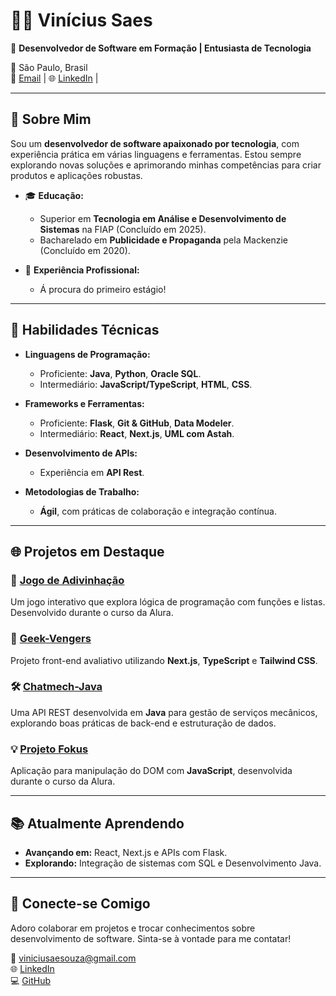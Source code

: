 # 👨‍💻 **Vinícius Saes**  

🎯 **Desenvolvedor de Software em Formação | Entusiasta de Tecnologia**

📍 São Paulo, Brasil  
📧 [Email](mailto:viniciusaesouza@gmail.com) | 🌐 [LinkedIn](https://www.linkedin.com/in/vinicius-saes) |

---

## 🌟 **Sobre Mim**

Sou um **desenvolvedor de software apaixonado por tecnologia**, com experiência prática em várias linguagens e ferramentas. Estou sempre explorando novas soluções e aprimorando minhas competências para criar produtos e aplicações robustas. 

- 🎓 **Educação:**  
  - Superior em **Tecnologia em Análise e Desenvolvimento de Sistemas** na FIAP (Concluído em 2025).  
  - Bacharelado em **Publicidade e Propaganda** pela Mackenzie (Concluído em 2020).  

- 💼 **Experiência Profissional:**  
  - Á procura do primeiro estágio!

---

## 🚀 **Habilidades Técnicas**

- **Linguagens de Programação:**  
  - Proficiente: **Java**, **Python**, **Oracle SQL**.  
  - Intermediário: **JavaScript/TypeScript**, **HTML**, **CSS**.  

- **Frameworks e Ferramentas:**  
  - Proficiente: **Flask**, **Git & GitHub**, **Data Modeler**.  
  - Intermediário: **React**, **Next.js**, **UML com Astah**.  

- **Desenvolvimento de APIs:**  
  - Experiência em **API Rest**.  

- **Metodologias de Trabalho:**  
  - **Ágil**, com práticas de colaboração e integração contínua.  

---

## 🌐 **Projetos em Destaque**

### 🔢 [Jogo de Adivinhação](https://github.com/ViniciuSaeSouza/Jogo_adivinhacao_numero_secreto)  
Um jogo interativo que explora lógica de programação com funções e listas. Desenvolvido durante o curso da Alura.  

### 🌟 [Geek-Vengers](https://github.com/ViniciuSaeSouza/geek-vengers)  
Projeto front-end avaliativo utilizando **Next.js**, **TypeScript** e **Tailwind CSS**.  

### 🛠️ [Chatmech-Java](https://github.com/ViniciuSaeSouza/Chatmech-Java)  
Uma API REST desenvolvida em **Java** para gestão de serviços mecânicos, explorando boas práticas de back-end e estruturação de dados.  

### 💡 [Projeto Fokus](https://github.com/ViniciuSaeSouza/Projeto-Fokus)  
Aplicação para manipulação do DOM com **JavaScript**, desenvolvida durante o curso da Alura.  

---

## 📚 **Atualmente Aprendendo**

- **Avançando em:** React, Next.js e APIs com Flask.  
- **Explorando:** Integração de sistemas com SQL e Desenvolvimento Java.  

---

## 🤝 **Conecte-se Comigo**

Adoro colaborar em projetos e trocar conhecimentos sobre desenvolvimento de software. Sinta-se à vontade para me contatar!  

📧 [viniciusaesouza@gmail.com](mailto:viniciusaesouza@gmail.com)  
🌐 [LinkedIn](https://www.linkedin.com/in/vinicius-saes)  
💻 [GitHub](https://github.com/ViniciuSaeSouza)  
